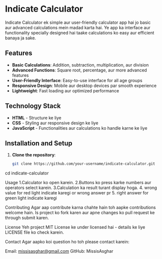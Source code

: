 # Indicate Calculator

Indicate Calculator ek simple aur user-friendly calculator app hai jo basic aur advanced calculations mein madad karta hai. Ye app ka interface aur functionality specially designed hai taake calculations ko easy aur efficient banaya ja sake.

## Features

- **Basic Calculations**: Addition, subtraction, multiplication, aur division
- **Advanced Functions**: Square root, percentage, aur more advanced features
- **User-Friendly Interface**: Easy-to-use interface for all age groups
- **Responsive Design**: Mobile aur desktop devices par smooth experience
- **Lightweight**: Fast loading aur optimized performance

## Technology Stack

- **HTML** - Structure ke liye
- **CSS** - Styling aur responsive design ke liye
- **JavaScript** - Functionalities aur calculations ko handle karne ke liye

## Installation and Setup

1. **Clone the repository**:
   ```bash
   git clone https://github.com/your-username/indicate-calculator.git
   
cd indicate-calculator

Usage
1.Calculator ko open karein.
2.Buttons ko press karke numbers aur operators select karein.
3.Calculation ka result turant display hoga.
4. wrong value for red light indicate karegi or wrong answer pr 
5. right answer for green light indicate karegi

Contributing
Agar aap contribute karna chahte hain toh aapke contributions welcome hain. Is project ko fork karen aur apne changes ko pull request ke through submit karen.

License
Yeh project MIT License ke under licensed hai - details ke liye LICENSE file ko check karein.

Contact
Agar aapko koi question ho toh please contact karein:

Email: missisasghar@gmail.com
GitHub: MissisAsghar


